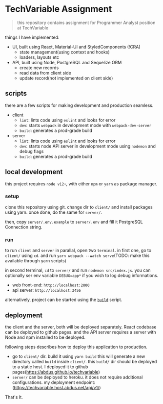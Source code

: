 # TechVariable Assignment

> this repository contains assignment for Programmer Analyst position at
> TechVariable

things I have implemented:

- UI, built using React, Material-UI and StyledComponents (!CRA)
  - state management(using context and hooks)
  - loaders, layouts etc
- API, built using Node, PostgreSQL and Sequelize ORM
  - create new records
  - read data from client side
  - update record(not implemented on client side)

## scripts

there are a few scripts for making development and production seamless.

- client
  - `lint`: lints code using `eslint` and looks for error
  - `dev`: starts `webpack` in development mode with `webpack-dev-server`
  - `build`: generates a prod-grade build
- server
  - `lint`: lints code using `eslint` and looks for error
  - `dev`: starts node API server in development mode using `nodemon` and debug
    flags
  - `build`: generates a prod-grade build

## local development

this project requires `node v12+`, with either `npm` or `yarn` as package
manager.

### setup

clone this repository using git. change dir to `client/` and install packages
using yarn. once done, do the same for `server/`.

then, copy `server/.env.example` to `server/.env` and fill it PostgreSQL
Connection string.

### run

to run `client` and `server` in parallal, open two `terminal`. in first one, go
to `client/` using `cd`. and run `yarn webpack --watch serve`(TODO: make this
available through yarn scripts)

in second terminal, `cd` to `server/` and run `nodemon src/index.js`. you can
optionally ser env variable `DEBUG=app*` if you wish to log debug informations.

- web front-end: `http://localhost:2000`
- api server: `http://localhost:3456`

alternatively, project can be started using the [`build`](./start.sh) script.

## deployment

the client and the server, both will be deployed separately. React codebase can
be deployed to github pages. and the API server requires a server with Node and
npm installed to be deployed.

following steps describes how to deploy this application to production.

- go to `client/` dir. build it using `yarn build` this will generate a new
  directory called `build` inside `client/`. this `build/` dir should be
  deployed to a static host. I deployed it to github
  pages(https://abdus.github.io/techvariable)
- `server/` can be deployed to heroku. it does not require additional
  configurations. my deployment endpoint: (https://techvariable.host.abdus.net/api/v1/)

That's It.

